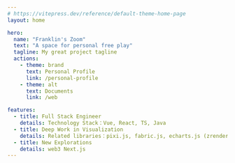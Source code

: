 ```yaml
---
# https://vitepress.dev/reference/default-theme-home-page
layout: home

hero:
  name: "Franklin's Zoom"
  text: "A space for personal free play"
  tagline: My great project tagline
  actions:
    - theme: brand
      text: Personal Profile
      link: /personal-profile
    - theme: alt
      text: Documents
      link: /web

features:
  - title: Full Stack Engineer
    details: Technology Stack：Vue, React, TS, Java
  - title: Deep Work in Visualization
    details: Related libraries：pixi.js, fabric.js, echarts.js (zrender), d3.js
  - title: New Explorations
    details: web3 Next.js
---
```

